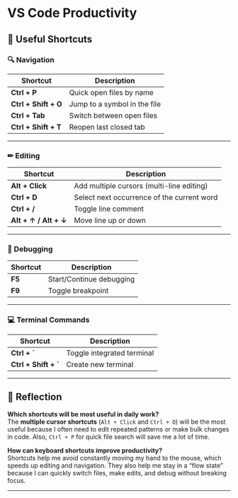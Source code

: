 # VS Code Productivity

## 📌 Useful Shortcuts

### 🔍 Navigation
| Shortcut | Description |
|----------|-------------|
| **Ctrl + P** | Quick open files by name |
| **Ctrl + Shift + O** | Jump to a symbol in the file |
| **Ctrl + Tab** | Switch between open files |
| **Ctrl + Shift + T** | Reopen last closed tab |

---

### ✏ Editing
| Shortcut | Description |
|----------|-------------|
| **Alt + Click** | Add multiple cursors (multi-line editing) |
| **Ctrl + D** | Select next occurrence of the current word |
| **Ctrl + /** | Toggle line comment |
| **Alt + ↑ / Alt + ↓** | Move line up or down |

---

### 🐞 Debugging
| Shortcut | Description |
|----------|-------------|
| **F5** | Start/Continue debugging |
| **F9** | Toggle breakpoint |

---

### 💻 Terminal Commands
| Shortcut | Description |
|----------|-------------|
| **Ctrl + `** | Toggle integrated terminal |
| **Ctrl + Shift + `** | Create new terminal |

---

## 📝 Reflection

**Which shortcuts will be most useful in daily work?**  
The **multiple cursor shortcuts** (`Alt + Click` and `Ctrl + D`) will be the most useful because I often need to edit repeated patterns or make bulk changes in code. Also, `Ctrl + P` for quick file search will save me a lot of time.

**How can keyboard shortcuts improve productivity?**  
Shortcuts help me avoid constantly moving my hand to the mouse, which speeds up editing and navigation. They also help me stay in a “flow state” because I can quickly switch files, make edits, and debug without breaking focus.

---
